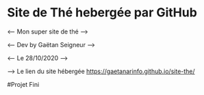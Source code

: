 # Site de Thé hebergée par GitHub

<-- Mon super site de thé -->

<-- Dev by Gaëtan Seigneur -->

<-- Le 28/10/2020 -->

--> Le lien du site hébergée https://gaetanarinfo.github.io/site-the/

#Projet Fini
